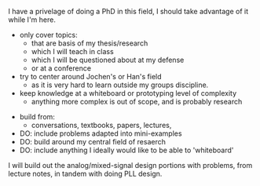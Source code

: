 I have a privelage of doing a PhD in this field, I should take advantage of it while I'm here.
- only cover topics:
	- that are basis of my thesis/research
	- which I will teach in class
	- which I will be questioned about at my defense
	- or at a conference
- try to center around Jochen's or Han's field
	- as it is very hard to learn outside my groups discipline.
- keep knowledge at a whiteboard or prototyping level of complexity
	- anything more complex is out of scope, and is probably research
* build from:
	* conversations, textbooks, papers, lectures, 
* DO: include problems adapted into mini-examples
* DO: build around my central field of resaerch
* DO: include anything I ideally would like to be able to 'whiteboard'


I will build out the analog/mixed-signal design portions with problems, from lecture notes, in tandem with doing PLL design.
